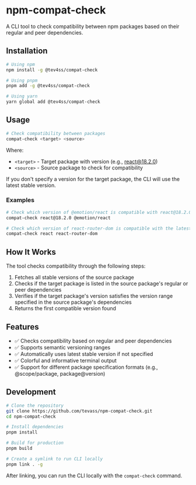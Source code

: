 # npm-compat-check

A CLI tool to check compatibility between npm packages based on their regular and peer dependencies.

## Installation

```bash
# Using npm
npm install -g @tev4ss/compat-check

# Using pnpm
pnpm add -g @tev4ss/compat-check

# Using yarn
yarn global add @tev4ss/compat-check
```

## Usage

```bash
# Check compatibility between packages
compat-check <target> <source>
```

Where:
- `<target>` - Target package with version (e.g., react@18.2.0)
- `<source>` - Source package to check for compatibility

If you don't specify a version for the target package, the CLI will use the latest stable version.

### Examples

```bash
# Check which version of @emotion/react is compatible with react@18.2.0
compat-check react@18.2.0 @emotion/react

# Check which version of react-router-dom is compatible with the latest version of react
compat-check react react-router-dom
```

## How It Works

The tool checks compatibility through the following steps:

1. Fetches all stable versions of the source package
2. Checks if the target package is listed in the source package's regular or peer dependencies
3. Verifies if the target package's version satisfies the version range specified in the source package's dependencies
4. Returns the first compatible version found

## Features

- ✅ Checks compatibility based on regular and peer dependencies
- ✅ Supports semantic versioning ranges
- ✅ Automatically uses latest stable version if not specified
- ✅ Colorful and informative terminal output
- ✅ Support for different package specification formats (e.g., @scope/package, package@version)

## Development

```bash
# Clone the repository
git clone https://github.com/tevass/npm-compat-check.git
cd npm-compat-check

# Install dependencies
pnpm install

# Build for production
pnpm build

# Create a symlink to run CLI locally
pnpm link . -g
```

After linking, you can run the CLI locally with the `compat-check` command.